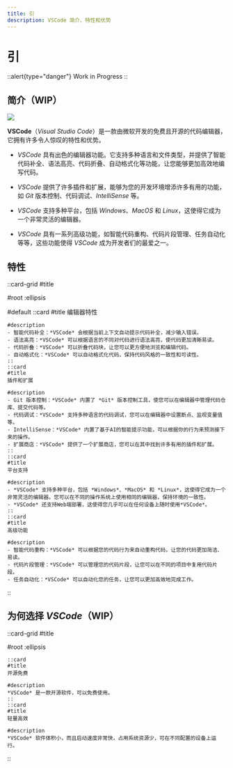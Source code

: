 ```yaml
---
title: 引
description: VSCode 简介、特性和优势
---
```


# 引

::alert{type="danger"}
Work in Progress
::

## 简介（WIP）

![](/img/3/0/VSCode-Icon.png)

**VSCode**（*Visual Studio Code*）是一款由微软开发的免费且开源的代码编辑器，它拥有许多令人惊叹的特性和优势。

- *VSCode* 具有出色的编辑器功能。它支持多种语言和文件类型，并提供了智能代码补全、语法高亮、代码折叠、自动格式化等功能，让您能够更加高效地编写代码。

- *VSCode* 提供了许多插件和扩展，能够为您的开发环境增添许多有用的功能，如 *Git* 版本控制、代码调试、*IntelliSense* 等。

- *VSCode* 支持多种平台，包括 *Windows*、*MacOS* 和 *Linux*，这使得它成为一个非常灵活的编辑器。

- *VSCode* 具有一系列高级功能，如智能代码重构、代码片段管理、任务自动化等等，这些功能使得 *VSCode* 成为开发者们的最爱之一。


## 特性

::card-grid
#title


#root
:ellipsis

#default
    ::card
    #title
    编辑器特性

    #description
    - 智能代码补全：*VSCode* 会根据当前上下文自动提示代码补全，减少输入错误。
    - 语法高亮：*VSCode* 可以根据语言的不同对代码进行语法高亮，使代码更加清晰易读。
    - 代码折叠：*VSCode* 可以折叠代码块，让您可以更方便地浏览和编辑代码。
    - 自动格式化：*VSCode* 可以自动格式化代码，保持代码风格的一致性和可读性。
    ::
    ::card
    #title
    插件和扩展

    #description
    - Git 版本控制：*VSCode* 内置了 *Git* 版本控制工具，使您可以在编辑器中管理代码仓库、提交代码等。
    - 代码调试：*VSCode* 支持多种语言的代码调试，您可以在编辑器中设置断点、监视变量值等。
    - IntelliSense：*VSCode* 内置了基于AI的智能提示功能，可以根据你的行为来预测接下来的操作。
    - 扩展商店：*VSCode* 提供了一个扩展商店，您可以在其中找到许多有用的插件和扩展。
    ::
    ::card
    #title
    平台支持
    
    #description
    - *VSCode* 支持多种平台，包括 *Windows*、*MacOS* 和 *Linux*，这使得它成为一个非常灵活的编辑器。您可以在不同的操作系统上使用相同的编辑器，保持环境的一致性。
    - *VSCode* 还支持Web端部署，这使得您几乎可以在任何设备上随时使用*VSCode*。
    ::
    ::card
    #title
    高级功能

    #description
    - 智能代码重构：*VSCode* 可以根据您的代码行为来自动重构代码，让您的代码更加简洁、易读。
    - 代码片段管理：*VSCode* 可以管理您的代码片段，让您可以在不同的项目中复用代码片段。
    - 任务自动化：*VSCode* 可以自动化您的任务，让您可以更加高效地完成工作。
::


## 为何选择 *VSCode*（WIP）

::card-grid
#title

#root
:ellipsis

    ::card
    #title
    开源免费

    #description
    *VSCode* 是一款开源软件，可以免费使用。
    ::
    ::card
    #title
    轻量高效

    #description
    *VSCode* 软件体积小，而且启动速度非常快，占用系统资源少，可在不同配置的设备上运行。
::
